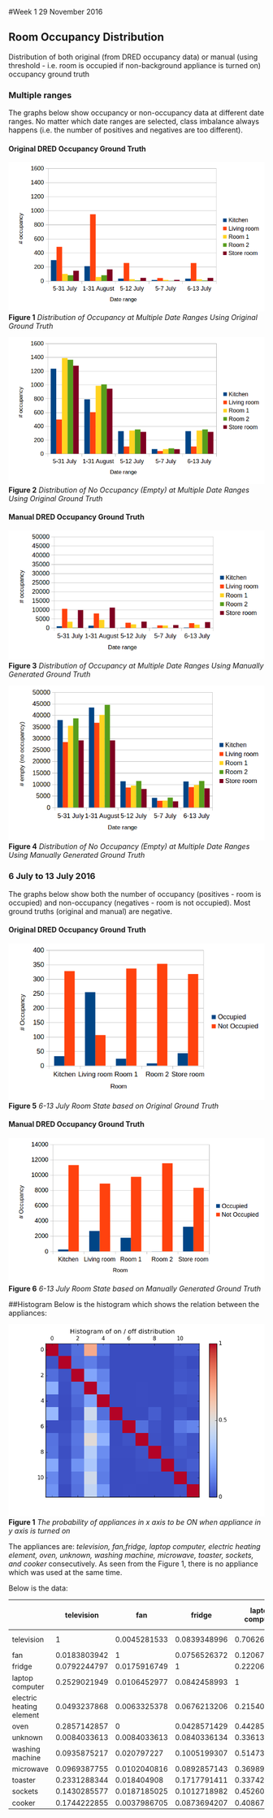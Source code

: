 #Week 1
29 November 2016

## Room Occupancy Distribution
Distribution of both original (from DRED occupancy data) or manual (using threshold - i.e. room is occupied if non-background appliance is turned on) occupancy ground truth

### Multiple ranges
The graphs below show occupancy or non-occupancy data at different date ranges. No matter which date ranges are selected, class imbalance always happens (i.e. the number of positives and negatives are too different).

#### Original DRED Occupancy Ground Truth
![Distribution of Occupied Room, Multiple Date Ranges](../images/week13/original-occupancy-multiple_ranges.png)<br>
    **Figure 1** *Distribution of Occupancy at Multiple Date Ranges Using Original Ground Truth*

![Distribution of Empty Room, Multiple Date Ranges](../images/week13/original-non_occupancy-multiple_ranges.png)<br>
    **Figure 2** *Distribution of No Occupancy (Empty) at Multiple Date Ranges Using Original Ground Truth*

#### Manual DRED Occupancy Ground Truth
![Distribution of Occupied Room, Multiple Date Ranges](../images/week13/manual-occupancy-multiple_ranges.png)<br>
    **Figure 3** *Distribution of Occupancy at Multiple Date Ranges Using Manually Generated Ground Truth*

![Distribution of Empty Room, Multiple Date Ranges](../images/week13/manual-non_occupancy-multiple_ranges.png)<br>
    **Figure 4** *Distribution of No Occupancy (Empty) at Multiple Date Ranges Using Manually Generated Ground Truth*

### 6 July to 13 July 2016
The graphs below show both the number of occupancy (positives - room is occupied) and non-occupancy (negatives - room is not occupied). Most ground truths (original and manual) are negative.

#### Original DRED Occupancy Ground Truth
![Distribution of Occupied Room, 6-13 July](../images/week13/original-6-13-july.png)<br>
    **Figure 5** *6-13 July Room State based on Original Ground Truth*

#### Manual DRED Occupancy Ground Truth
![Distribution of Occupied Room, Multiple Date Ranges](../images/week13/manual-6-13-july.png)<br>
    **Figure 6** *6-13 July Room State based on Manually Generated Ground Truth*

##Histogram
Below is the histogram which shows the relation between the appliances:

![Histogram](../images/histogram_DREDD.png)<br>
    **Figure 1** *The probability of appliances in x axis to be ON when appliance in y axis is turned on*

The appliances are: *television, fan,fridge, laptop computer, electric heating element, oven, unknown, washing machine, microwave, toaster, sockets, and cooker* consecutively. As seen from the Figure 1, there is no appliance which was used at the same time.

Below is the data:

|                          | television   | fan          | fridge       | laptop computer | electric heating element | oven         | unknown              | washing machine | microwave    | toaster      | sockets      | cooker       |
|--------------------------|--------------|--------------|--------------|-----------------|--------------------------|--------------|----------------------|-----------------|--------------|--------------|--------------|--------------|
| television               | 1            | 0.0045281533 | 0.0839348996 | 0.7062606641    | 0.1017193857             | 0.0013125082 | 6.56254101588135E-05 | 0.0035437721    | 0.0024937656 | 0.0024937656 | 0.0391127445 | 0.036159601  |
| fan                      | 0.0183803942 | 1            | 0.0756526372 | 0.120671284     | 0.0530101225             | 0            | 0.0002663825         | 0.0031965903    | 0.0010655301 | 0.0007991476 | 0.020777837  | 0.0031965903 |
| fridge                   | 0.0792244797 | 0.0175916749 | 1            | 0.2220639247    | 0.1316278494             | 0.0001858276 | 0.0006194252         | 0.003592666     | 0.0021679881 | 0.0017343905 | 0.0261397423 | 0.0170961348 |
| laptop computer          | 0.2529021949 | 0.0106452977 | 0.0842458993 | 1               | 0.1590684777             | 0.0007284862 | 0.0009399821         | 0.0069793674    | 0.0034074353 | 0.0012924754 | 0.0443201579 | 0.0303379236 |
| electric heating element | 0.0493237868 | 0.0063325378 | 0.0676213206 | 0.2154017502    | 1                        | 0.0001909308 | 0.0007000796         | 0.0048050915    | 0.0019411297 | 0.0006682578 | 0.0155608592 | 0.0195704057 |
| oven                     | 0.2857142857 | 0            | 0.0428571429 | 0.4428571429    | 0.0857142857             | 1            | 0                    | 0               | 0.0428571429 | 0            | 0.0285714286 | 0            |
| unknown                  | 0.0084033613 | 0.0084033613 | 0.0840336134 | 0.3361344538    | 0.1848739496             | 0            | 1                    | 0.0840336134    | 0.0168067227 | 0            | 0.1092436975 | 0.1344537815 |
| washing machine          | 0.0935875217 | 0.020797227  | 0.1005199307 | 0.5147313692    | 0.2616984402             | 0            | 0.0173310225         | 1               | 0.0155979203 | 0.0034662045 | 0.0519930676 | 0.0190641248 |
| microwave                | 0.0969387755 | 0.0102040816 | 0.0892857143 | 0.3698979592    | 0.1556122449             | 0.0076530612 | 0.0051020408         | 0.0229591837    | 1            | 0.0076530612 | 0.0280612245 | 0.0229591837 |
| toaster                  | 0.2331288344 | 0.018404908  | 0.1717791411 | 0.3374233129    | 0.1288343558             | 0            | 0                    | 0.0122699387    | 0.018404908  | 1            | 0.018404908  | 0.0429447853 |
| sockets                  | 0.1430285577 | 0.0187185025 | 0.1012718982 | 0.4526037917    | 0.117350612              | 0.0004799616 | 0.0031197504         | 0.007199424     | 0.0026397888 | 0.0007199424 | 1            | 0.0155987521 |
| cooker                   | 0.1744222855 | 0.0037986705 | 0.0873694207 | 0.4086736309    | 0.1946818613             | 0            | 0.005064894          | 0.0034821146    | 0.0028490028 | 0.0022158911 | 0.0205761317 | 1            |
